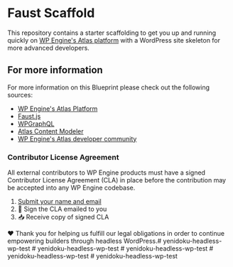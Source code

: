 # Faust Scaffold

This repository contains a starter scaffolding to get you up and running quickly on [WP Engine's Atlas platform](https://wpengine.com/atlas/) with a WordPress site skeleton for more advanced developers.

## For more information

For more information on this Blueprint please check out the following sources:

- [WP Engine's Atlas Platform](https://wpengine.com/atlas/)
- [Faust.js](https://faustjs.org)
- [WPGraphQL](https://www.wpgraphql.com)
- [Atlas Content Modeler](https://wordpress.org/plugins/atlas-content-modeler/)
- [WP Engine's Atlas developer community](https://developers.wpengine.com)

### Contributor License Agreement

All external contributors to WP Engine products must have a signed Contributor License Agreement (CLA) in place before the contribution may be accepted into any WP Engine codebase.

1. [Submit your name and email](https://wpeng.in/cla/)
2. 📝 Sign the CLA emailed to you
3. 📥 Receive copy of signed CLA

❤️ Thank you for helping us fulfill our legal obligations in order to continue empowering builders through headless WordPress.#   y e n i d o k u - h e a d l e s s - w p - t e s t  
 #   y e n i d o k u - h e a d l e s s - w p - t e s t  
 #   y e n i d o k u - h e a d l e s s - w p - t e s t  
 #   y e n i d o k u - h e a d l e s s - w p - t e s t  
 #   y e n i d o k u - h e a d l e s s - w p - t e s t  
 